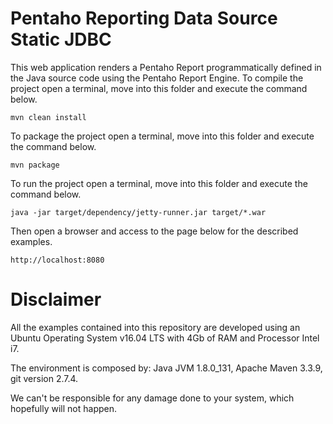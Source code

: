 Pentaho Reporting Data Source Static JDBC
===

This web application renders a Pentaho Report programmatically defined in the Java source code using the Pentaho Report Engine.
To compile the project open a terminal, move into this folder and execute the command below.

    mvn clean install

To package the project open a terminal, move into this folder and execute the command below.

    mvn package

To run the project open a terminal, move into this folder and execute the command below.

    java -jar target/dependency/jetty-runner.jar target/*.war

Then open a browser and access to the page below for the described examples.

    http://localhost:8080

# Disclaimer

All the examples contained into this repository are developed using an Ubuntu Operating System v16.04 LTS with 4Gb of RAM and Processor Intel i7. 

The environment is composed by: Java JVM 1.8.0_131, Apache Maven 3.3.9, git version 2.7.4.

We can't be responsible for any damage done to your system, which hopefully will not happen.
